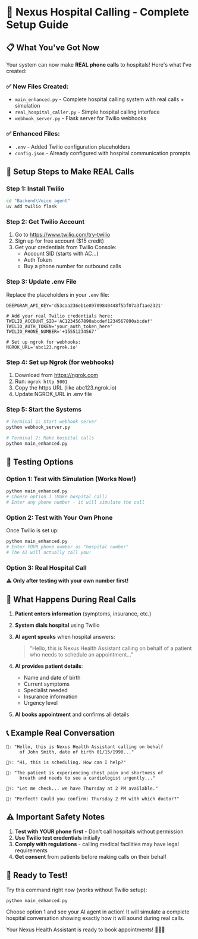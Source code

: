 # 🚀 Nexus Hospital Calling - Complete Setup Guide

## 📋 What You've Got Now

Your system can now make **REAL phone calls** to hospitals! Here's what I've created:

### ✅ New Files Created:

- `main_enhanced.py` - Complete hospital calling system with real calls + simulation
- `real_hospital_caller.py` - Simple hospital calling interface
- `webhook_server.py` - Flask server for Twilio webhooks

### ✅ Enhanced Files:

- `.env` - Added Twilio configuration placeholders
- `config.json` - Already configured with hospital communication prompts

## 🔧 Setup Steps to Make REAL Calls

### Step 1: Install Twilio

```bash
cd "Backend\Voice agent"
uv add twilio flask
```

### Step 2: Get Twilio Account

1. Go to https://www.twilio.com/try-twilio
2. Sign up for free account ($15 credit)
3. Get your credentials from Twilio Console:
   - Account SID (starts with AC...)
   - Auth Token
   - Buy a phone number for outbound calls

### Step 3: Update .env File

Replace the placeholders in your `.env` file:

```env
DEEPGRAM_API_KEY='d53caa236eb1e89709840448f5bf07a3f1ae2321'

# Add your real Twilio credentials here:
TWILIO_ACCOUNT_SID='AC1234567890abcdef1234567890abcdef'
TWILIO_AUTH_TOKEN='your_auth_token_here'
TWILIO_PHONE_NUMBER='+15551234567'

# Set up ngrok for webhooks:
NGROK_URL='abc123.ngrok.io'
```

### Step 4: Set up Ngrok (for webhooks)

1. Download from https://ngrok.com
2. Run: `ngrok http 5001`
3. Copy the https URL (like abc123.ngrok.io)
4. Update NGROK_URL in .env file

### Step 5: Start the Systems

```bash
# Terminal 1: Start webhook server
python webhook_server.py

# Terminal 2: Make hospital calls
python main_enhanced.py
```

## 🧪 Testing Options

### Option 1: Test with Simulation (Works Now!)

```bash
python main_enhanced.py
# Choose option 1 (Make hospital call)
# Enter any phone number - it will simulate the call
```

### Option 2: Test with Your Own Phone

Once Twilio is set up:

```bash
python main_enhanced.py
# Enter YOUR phone number as "hospital number"
# The AI will actually call you!
```

### Option 3: Real Hospital Call

⚠️ **Only after testing with your own number first!**

## 🎯 What Happens During Real Calls

1. **Patient enters information** (symptoms, insurance, etc.)
2. **System dials hospital** using Twilio
3. **AI agent speaks** when hospital answers:

   > "Hello, this is Nexus Health Assistant calling on behalf of a patient who needs to schedule an appointment..."

4. **AI provides patient details**:

   - Name and date of birth
   - Current symptoms
   - Specialist needed
   - Insurance information
   - Urgency level

5. **AI books appointment** and confirms all details

## 📞 Example Real Conversation

```
🤖: "Hello, this is Nexus Health Assistant calling on behalf
     of John Smith, date of birth 01/15/1990..."

👩‍⚕️: "Hi, this is scheduling. How can I help?"

🤖: "The patient is experiencing chest pain and shortness of
     breath and needs to see a cardiologist urgently..."

👩‍⚕️: "Let me check... we have Thursday at 2 PM available."

🤖: "Perfect! Could you confirm: Thursday 2 PM with which doctor?"
```

## ⚠️ Important Safety Notes

1. **Test with YOUR phone first** - Don't call hospitals without permission
2. **Use Twilio test credentials** initially
3. **Comply with regulations** - calling medical facilities may have legal requirements
4. **Get consent** from patients before making calls on their behalf

## 🚀 Ready to Test!

Try this command right now (works without Twilio setup):

```bash
python main_enhanced.py
```

Choose option 1 and see your AI agent in action! It will simulate a complete hospital conversation showing exactly how it will sound during real calls.

Your Nexus Health Assistant is ready to book appointments! 🏥📞🤖
